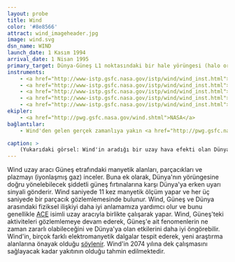 ```yaml
---
layout: probe
title: Wind
color: '#8e8566'
attract: wind_imageheader.jpg
image: wind.svg
dsn_name: WIND
launch_date: 1 Kasım 1994
arrival_date: 1 Nisan 1995
primary_target: Dünya-Güneş L1 noktasındaki bir hale yörüngesi (halo orbit)
instruments:
    - <a href="http://www-istp.gsfc.nasa.gov/istp/wind/wind_inst.html">manyetik alan sensörü</a>
    - <a href="http://www-istp.gsfc.nasa.gov/istp/wind/wind_inst.html">parçacık detektörü</a>
    - <a href="http://www-istp.gsfc.nasa.gov/istp/wind/wind_inst.html">plazma sensörleri</a>
    - <a href="http://www-istp.gsfc.nasa.gov/istp/wind/wind_inst.html">solar wind sensor</a>
    - <a href="http://www-istp.gsfc.nasa.gov/istp/wind/wind_inst.html">spectrometers</a>
ekipler:
    - <a href="http://pwg.gsfc.nasa.gov/wind.shtml">NASA</a>
bağlantılar:
    - Wind'den gelen gerçek zamanlıya yakın <a href="http://pwg.gsfc.nasa.gov/windnrt/">veriler</a>

caption: >
    (Yukarıdaki görsel: Wind'in aradığı bir uzay hava efekti olan Dünya'daki <a href="http://www.nasa.gov/multimedia/imagegallery/image_feature_2175.html">kutup ışıkları</a>nın Uluslararası Uzay İstasyonu'ndan (NASA) görünüşü)
---
```

Wind uzay aracı Güneş etrafındaki manyetik alanları, parçacıkları ve plazmayı (iyonlaşmış gaz) inceler. Buna ek olarak, Dünya'nın yörüngesine doğru yönelebilecek şiddetli güneş fırtınalarına karşı Dünya'ya erken uyarı sinyali gönderir. Wind saniyede 11 kez manyetik ölçüm yapar ve her üç saniyede bir parçacık gözlemlemesinde bulunur. Wind, Güneş ve Dünya arasındaki fiziksel ilişkiyi daha iyi anlamamıza yardımcı olur ve bunu genellikle <a href="/ace">ACE</a> isimli uzay aracıyla birlikte çalışarak yapar. Wind, Güneş'teki aktiviteleri gözlemlemeye devam ederek, Güneş'e ait fenomenlerin ne zaman zararlı olabileceğini ve Dünya'ya olan etkilerini daha iyi öngörebilir. Wind'in, birçok farklı elektromanyetik dalgalar tespit ederek, yeni araştırma alanlarına önayak olduğu <a href="http://www.nasa.gov/content/goddard/solar-wind-workhorse-marks-20-years-of-science-discoveries/">söylenir</a>. Wind'in 2074 yılına dek çalışmasını sağlayacak kadar yakıtının olduğu tahmin edilmektedir.